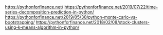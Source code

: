 https://pythonforfinance.net/
https://pythonforfinance.net/2019/07/22/time-series-decomposition-prediction-in-python/
https://pythonforfinance.net/2019/05/30/python-monte-carlo-vs-bootstrapping/
https://pythonforfinance.net/2018/02/08/stock-clusters-using-k-means-algorithm-in-python/

